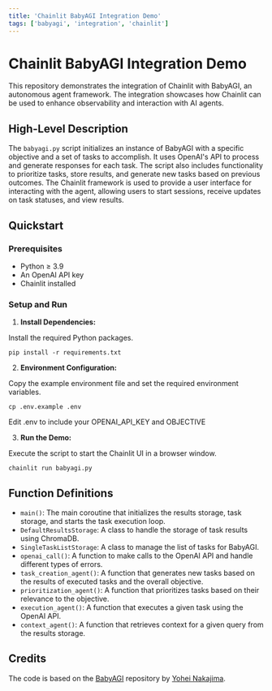 ```yaml
---
title: 'Chainlit BabyAGI Integration Demo'
tags: ['babyagi', 'integration', 'chainlit']
---
```


# Chainlit BabyAGI Integration Demo

This repository demonstrates the integration of Chainlit with BabyAGI, an autonomous agent framework. The integration showcases how Chainlit can be used to enhance observability and interaction with AI agents.

## High-Level Description

The `babyagi.py` script initializes an instance of BabyAGI with a specific objective and a set of tasks to accomplish. It uses OpenAI's API to process and generate responses for each task. The script also includes functionality to prioritize tasks, store results, and generate new tasks based on previous outcomes. The Chainlit framework is used to provide a user interface for interacting with the agent, allowing users to start sessions, receive updates on task statuses, and view results.

## Quickstart

### Prerequisites

- Python ≥ 3.9
- An OpenAI API key
- Chainlit installed

### Setup and Run

1. **Install Dependencies:**

Install the required Python packages.

```shell
pip install -r requirements.txt
```

2. **Environment Configuration:**

Copy the example environment file and set the required environment variables.

```shell
cp .env.example .env
```
Edit .env to include your OPENAI_API_KEY and OBJECTIVE


3. **Run the Demo:**

Execute the script to start the Chainlit UI in a browser window.

```shell
chainlit run babyagi.py
```

## Function Definitions

- `main()`: The main coroutine that initializes the results storage, task storage, and starts the task execution loop.
- `DefaultResultsStorage`: A class to handle the storage of task results using ChromaDB.
- `SingleTaskListStorage`: A class to manage the list of tasks for BabyAGI.
- `openai_call()`: A function to make calls to the OpenAI API and handle different types of errors.
- `task_creation_agent()`: A function that generates new tasks based on the results of executed tasks and the overall objective.
- `prioritization_agent()`: A function that prioritizes tasks based on their relevance to the objective.
- `execution_agent()`: A function that executes a given task using the OpenAI API.
- `context_agent()`: A function that retrieves context for a given query from the results storage.

## Credits

The code is based on the [BabyAGI](https://github.com/yoheinakajima/babyagi/) repository by [Yohei Nakajima](https://twitter.com/yoheinakajima).
